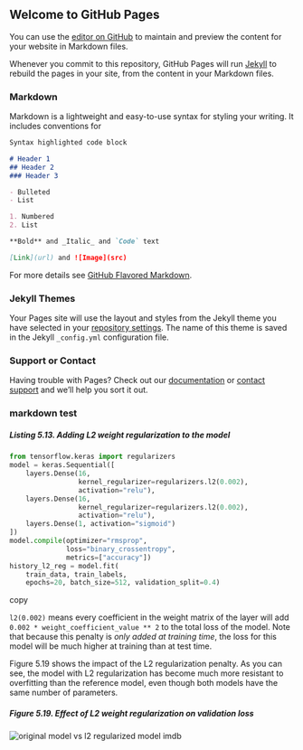 ## Welcome to GitHub Pages

You can use the [editor on GitHub](https://github.com/gaoxc0315/gaoxc0315.GitHub.io/edit/main/index.md) to maintain and preview the content for your website in Markdown files.

Whenever you commit to this repository, GitHub Pages will run [Jekyll](https://jekyllrb.com/) to rebuild the pages in your site, from the content in your Markdown files.

### Markdown

Markdown is a lightweight and easy-to-use syntax for styling your writing. It includes conventions for

```markdown
Syntax highlighted code block

# Header 1
## Header 2
### Header 3

- Bulleted
- List

1. Numbered
2. List

**Bold** and _Italic_ and `Code` text

[Link](url) and ![Image](src)
```

For more details see [GitHub Flavored Markdown](https://guides.github.com/features/mastering-markdown/).

### Jekyll Themes

Your Pages site will use the layout and styles from the Jekyll theme you have selected in your [repository settings](https://github.com/gaoxc0315/gaoxc0315.GitHub.io/settings/pages). The name of this theme is saved in the Jekyll `_config.yml` configuration file.

### Support or Contact

Having trouble with Pages? Check out our [documentation](https://docs.github.com/categories/github-pages-basics/) or [contact support](https://support.github.com/contact) and we’ll help you sort it out.

### markdown test 
##### Listing 5.13. Adding L2 weight regularization to the model

```python
from tensorflow.keras import regularizers
model = keras.Sequential([
    layers.Dense(16,
                 kernel_regularizer=regularizers.l2(0.002),
                 activation="relu"),
    layers.Dense(16,
                 kernel_regularizer=regularizers.l2(0.002),
                 activation="relu"),
    layers.Dense(1, activation="sigmoid")
])
model.compile(optimizer="rmsprop",
              loss="binary_crossentropy",
              metrics=["accuracy"])
history_l2_reg = model.fit(
    train_data, train_labels,
    epochs=20, batch_size=512, validation_split=0.4)
```

copy

`l2(0.002)` means every coefficient in the weight matrix of the layer will add `0.002 * weight_coefficient_value ** 2` to the total loss of the model. Note that because this penalty is *only added at training time*, the loss for this model will be much higher at training than at test time.

Figure 5.19 shows the impact of the L2 regularization penalty. As you can see, the model with L2 regularization has become much more resistant to overfitting than the reference model, even though both models have the same number of parameters.

##### Figure 5.19. Effect of L2 weight regularization on validation loss

![original model vs l2 regularized model imdb](https://drek4537l1klr.cloudfront.net/chollet2/v-7/Figures/original_model_vs_l2_regularized_model_imdb.png)
